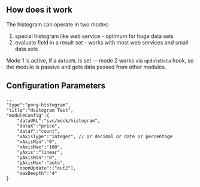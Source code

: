 ## How does it work
The histogram can operate in two modes:
1. special histogram like web service - optimum for huge data sets
2. evaluate field in a result set - works with most web services and small data sets 

Mode 1 is active, if a `dataURL` is set -- mode 2 works via `updateData` hook, 
so the module is passive and gets data passed from other modules.

## Configuration Parameters

	...
	"type":"pong-histogram",
	"title":"Hsitogram Test",
	"moduleConfig":{
		"dataURL":"svc/mock/histogram",
		"dataX":"price",
		"dataY":"count",
		"xAxisType":"integer", // or decimal or date or percentage
		"xAxisMin":"0",
		"xAxisMax":"100",
		"yAxis":"linear",
		"yAxisMin":"0",
		"yAxisMax":"auto",
		"zoomUpdate":["out2"],
		"maxDeepth":"4"
	}